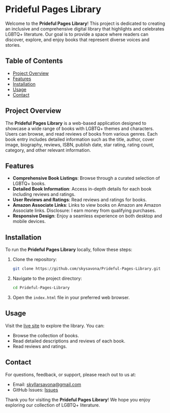 # Prideful Pages Library

Welcome to the **Prideful Pages Library**! This project is dedicated to creating an inclusive and comprehensive digital library that highlights and celebrates LGBTQ+ literature. Our goal is to provide a space where readers can discover, explore, and enjoy books that represent diverse voices and stories.

## Table of Contents
- [Project Overview](#project-overview)
- [Features](#features)
- [Installation](#installation)
- [Usage](#usage)
- [Contact](#contact)

## Project Overview

The **Prideful Pages Library** is a web-based application designed to showcase a wide range of books with LGBTQ+ themes and characters. Users can browse, and read reviews of books from various genres. Each book entry includes detailed information such as the title, author, cover image, biography, reviews, ISBN, publish date, star rating, rating count, category, and other relevant information.

## Features

- **Comprehensive Book Listings**: Browse through a curated selection of LGBTQ+ books.
- **Detailed Book Information**: Access in-depth details for each book including reviews and ratings.
- **User Reviews and Ratings**: Read reviews and ratings for books.
- **Amazon Associate Links**: Links to view books on Amazon are Amazon Associate links. Disclosure: I earn money from qualifying purchases.
- **Responsive Design**: Enjoy a seamless experience on both desktop and mobile devices.

## Installation

To run the **Prideful Pages Library** locally, follow these steps:

1. Clone the repository:
   ```bash
   git clone https://github.com/skysavona/Prideful-Pages-Library.git
   ```

2. Navigate to the project directory:
   ```bash
   cd Prideful-Pages-Library
   ```

3. Open the `index.html` file in your preferred web browser.

## Usage

Visit the [live site](https://skysavona.github.io/Prideful-Pages-Library/) to explore the library. You can:

- Browse the collection of books.
- Read detailed descriptions and reviews of each book.
- Read reviews and ratings.

## Contact

For questions, feedback, or support, please reach out to us at:

- Email: skyllarsavona@gmail.com
- GitHub Issues: [Issues](https://github.com/skysavona/Prideful-Pages-Library/issues)

Thank you for visiting the **Prideful Pages Library**! We hope you enjoy exploring our collection of LGBTQ+ literature.
